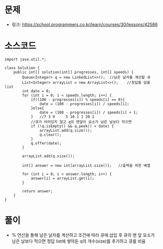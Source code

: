 # 문제
- 링크: 
<https://school.programmers.co.kr/learn/courses/30/lessons/42586>

# 소스코드
```
import java.util.*;

class Solution {
    public int[] solution(int[] progresses, int[] speeds) {
        Queue<Integer> q = new LinkedList<>();  //남은 날자를 계산할 큐
        List<Integer> arrayList = new ArrayList<>();    //정답을 담을 list
        int date = 0;
        for (int i = 0; i < speeds.length; i++) {
            if((100 - progresses[i]) % speeds[i] == 0){
                date = (100 - progresses[i]) / speeds[i];
            }else{
                date = (100 - progresses[i]) / speeds[i] + 1;
            }   //7 3 9     5 10 1 1 20 1
            //큐가 비어있지 않고 q의 맨앞이 요소가 남은 날보다 작으면
            if (!q.isEmpty() && q.peek() < date) {
                arrayList.add(q.size());
                q.clear();
            }
            q.offer(date);
        }

        arrayList.add(q.size());

        int[] answer = new int[arrayList.size()];   //출력을 위한 배열

        for (int i = 0; i < answer.length; i++) {
            answer[i] = arrayList.get(i);
        }

        return answer;
    }
}
```
# 풀이
- % 연산을 통해 남은 날자를 계산하고 조건에 따라 큐에 삽입 후 큐의 맨 앞 요소가 남은 날보다 적으면 정답 list에 쌓아둔 q의 개수(size)를 추가하고 큐를 비움
